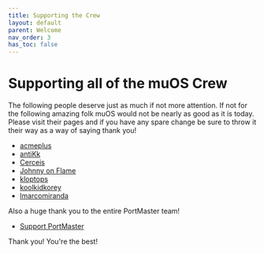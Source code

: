 ```yaml
---
title: Supporting the Crew
layout: default
parent: Welcome
nav_order: 3
has_toc: false
---
```


# Supporting all of the muOS Crew
The following people deserve just as much if not more attention.  If not for the following amazing folk muOS would not be nearly as good as it is today. 
Please visit their pages and if you have any spare change be sure to throw it their way as a way of saying thank you!
  * [acmeplus](https://ko-fi.com/acmeplus)
  * [antiKk](https://ko-fi.com/antikk)
  * [Cerceis](https://ko-fi.com/T6T2W19IM)
  * [Johnny on Flame](https://ko-fi.com/johnnyonflame)
  * [kloptops](https://ko-fi.com/kloptops)
  * [koolkidkorey](https://ko-fi.com/cmclark00)
  * [lmarcomiranda](https://www.patreon.com/LMarcoMirandaThemes)

Also a huge thank you to the entire PortMaster team!
  * [Support PortMaster](https://opencollective.com/portmaster)

Thank you! You're the best!
